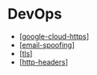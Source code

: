 # DevOps

- [[google-cloud-https]]
- [[email-spoofing]]
- [[tls]]
- [[http-headers]]

[//begin]: # "Autogenerated link references for markdown compatibility"
[google-cloud-https]: google-cloud-https "Google Cloud HTTPS"
[email-spoofing]: email-spoofing "Email Spoofing"
[tls]: tls "SSL/TLS"
[http-headers]: http-headers "HTTP Headers"
[//end]: # "Autogenerated link references"
